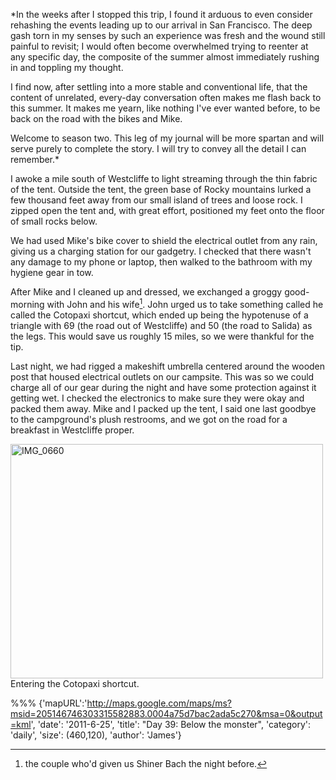 *In the weeks after I stopped this trip, I found it arduous to even consider
rehashing the events leading up to our arrival in San Francisco. The deep gash
torn in my senses by such an experience was fresh and the wound still painful to
revisit; I would often become overwhelmed trying to reenter at any specific day,
the composite of the summer almost immediately rushing in and toppling my
thought.

I find now, after settling into a more stable and conventional life, that the
content of unrelated, every-day conversation often makes me flash back to this
summer. It makes me yearn, like nothing I've ever wanted before, to be back
on the road with the bikes and Mike.

Welcome to season two. This leg of my journal will be more spartan and will
serve purely to complete the story. I will try to convey all the detail I can
remember.*

I awoke a mile south of Westcliffe to light streaming through the thin fabric of
the tent. Outside the tent, the green base of Rocky mountains lurked a few
thousand feet away from our small island of trees and loose rock. I zipped open
the tent and, with great effort, positioned my feet onto the floor of small
rocks below.

We had used Mike's bike cover to shield the electrical outlet from any rain,
giving us a charging station for our gadgetry. I checked that there wasn't
any damage to my phone or laptop, then walked to the bathroom with my hygiene
gear in tow.

After Mike and I cleaned up and dressed, we exchanged a groggy good-morning with
John and his wife[^1]. John urged us to take something called he called the
Cotopaxi shortcut, which ended up being the hypotenuse of a triangle with 69
(the road out of Westcliffe) and 50 (the road to Salida) as the legs. This would
save us roughly 15 miles, so we were thankful for the tip.

Last night, we had rigged a makeshift umbrella centered around the wooden post
that housed electrical outlets on our campsite. This was so we could charge all
of our gear during the night and have some protection against it getting wet. I
checked the electronics to make sure they were okay and packed them away. Mike
and I packed up the tent, I said one last goodbye to the campground's plush
restrooms, and we got on the road for a breakfast in Westcliffe proper.




<div class="imageWithCaption">
<a href="http://www.flickr.com/photos/62630874@N02/5896202766/" title="IMG_0660 by james.ob, on Flickr"><img src="http://farm6.staticflickr.com/5191/5896202766_3da55ba3a5.jpg" width="500" height="375" alt="IMG_0660"></a>
	<div class="imageCaption">
		Entering the Cotopaxi shortcut.
	</div>
</div>                                
                                       
[^1]: the couple who'd given us Shiner Bach the night before.


%%%
{'mapURL':'http://maps.google.com/maps/ms?msid=205146746303315582883.0004a75d7bac2ada5c270&msa=0&output=kml',
 'date': '2011-6-25',
 'title': "Day 39: Below the monster",
 'category': 'daily',
 'size': (460,120),
 'author': 'James'}
